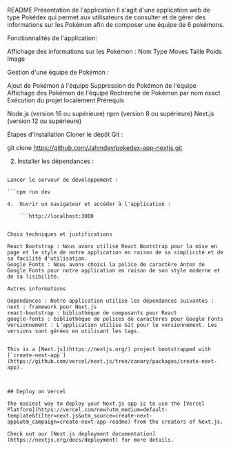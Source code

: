 README
Présentation de l'application
Il s'agit d'une application web de type Pokédex qui permet aux utilisateurs de consulter et de gérer des informations sur les Pokémon afin de composer une équipe de 6 pokémons.

Fonctionnalités de l'application: 

Affichage des informations sur les Pokémon :
Nom
Type
Moves
Taille
Poids
Image

Gestion d'une équipe de Pokémon :

Ajout de Pokémon à l'équipe
Suppression de Pokémon de l'équipe
Affichage des Pokémon de l'équipe
Recherche de Pokémon par nom exact
Exécution du projet localement
Prérequis

Node.js (version 16 ou supérieure)
npm (version 8 ou supérieure)
Next.js (version 12 ou supérieure)

Étapes d'installation
Cloner le dépôt Git :

git clone https://github.com/Jahmdev/pokedex-app-nextjs.git

2.  Installer les dépendances :

```npm i axios bootstrap react-bootstrap swr

Lancer le serveur de développement :

```npm run dev

4.  Ouvrir un navigateur et accéder à l'application :

    ```http://localhost:3000


Choix techniques et justifications

React Bootstrap : Nous avons utilisé React Bootstrap pour la mise en page et le style de notre application en raison de sa simplicité et de sa facilité d'utilisation.
Google Fonts : Nous avons choisi la police de caractère Anton de Google Fonts pour notre application en raison de son style moderne et de sa lisibilité.

Autres informations

Dépendances : Notre application utilise les dépendances suivantes :
next : framework pour Next.js
react-bootstrap : bibliothèque de composants pour React
google-fonts : bibliothèque de polices de caractères pour Google Fonts
Versionnement : L'application utilise Git pour le versionnement. Les versions sont gérées en utilisant les tags.


This is a [Next.js](https://nextjs.org/) project bootstrapped with [`create-next-app`](https://github.com/vercel/next.js/tree/canary/packages/create-next-app).



## Deploy on Vercel

The easiest way to deploy your Next.js app is to use the [Vercel Platform](https://vercel.com/new?utm_medium=default-template&filter=next.js&utm_source=create-next-app&utm_campaign=create-next-app-readme) from the creators of Next.js.

Check out our [Next.js deployment documentation](https://nextjs.org/docs/deployment) for more details.
